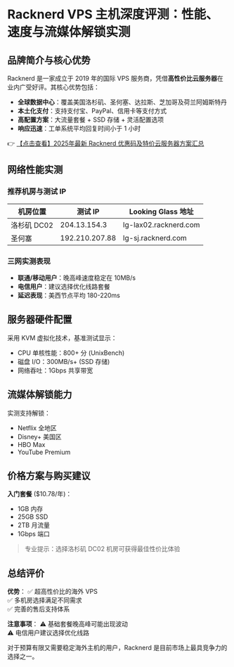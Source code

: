 # Racknerd VPS 主机深度评测：性能、速度与流媒体解锁实测

## 品牌简介与核心优势

Racknerd 是一家成立于 2019 年的国际 VPS 服务商，凭借**高性价比云服务器**在业内广受好评。其核心优势包括：

- **全球数据中心**：覆盖美国洛杉矶、圣何塞、达拉斯、芝加哥及荷兰阿姆斯特丹
- **本土化支付**：支持支付宝、PayPal、信用卡等支付方式
- **高配置方案**：大流量套餐 + SSD 存储 + 灵活配置选项
- **响应迅速**：工单系统平均回复时间小于 1 小时

👉 [【点击查看】2025年最新 Racknerd 优惠码及特价云服务器方案汇总](https://bit.ly/Rack_Nerd)

## 网络性能实测

### 推荐机房与测试 IP
| 机房位置       | 测试 IP         | Looking Glass 地址               |
|----------------|-----------------|----------------------------------|
| 洛杉矶 DC02    | 204.13.154.3    | lg-lax02.racknerd.com           |
| 圣何塞         | 192.210.207.88  | lg-sj.racknerd.com              |

### 三网实测表现
- **联通/移动用户**：晚高峰速度稳定在 10MB/s
- **电信用户**：建议选择优化线路套餐
- **延迟表现**：美西节点平均 180-220ms

## 服务器硬件配置

采用 KVM 虚拟化技术，基准测试显示：
- CPU 单核性能：800+ 分 (UnixBench)
- 磁盘 I/O：300MB/s+ (SSD 存储)
- 网络吞吐：1Gbps 共享带宽

## 流媒体解锁能力

实测支持解锁：
- Netflix 全地区
- Disney+ 美国区
- HBO Max
- YouTube Premium

## 价格方案与购买建议

**入门套餐** ($10.78/年)：
- 1GB 内存
- 25GB SSD
- 2TB 月流量
- 1Gbps 端口

> 专业提示：选择洛杉矶 DC02 机房可获得最佳性价比体验

## 总结评价

**优势**：
✅ 超高性价比的海外 VPS  
✅ 多机房选择满足不同需求  
✅ 完善的售后支持体系  

**注意事项**：
⚠️ 基础套餐晚高峰可能出现波动  
⚠️ 电信用户建议选择优化线路  

对于预算有限又需要稳定海外主机的用户，Racknerd 是目前市场上最具竞争力的选择之一。